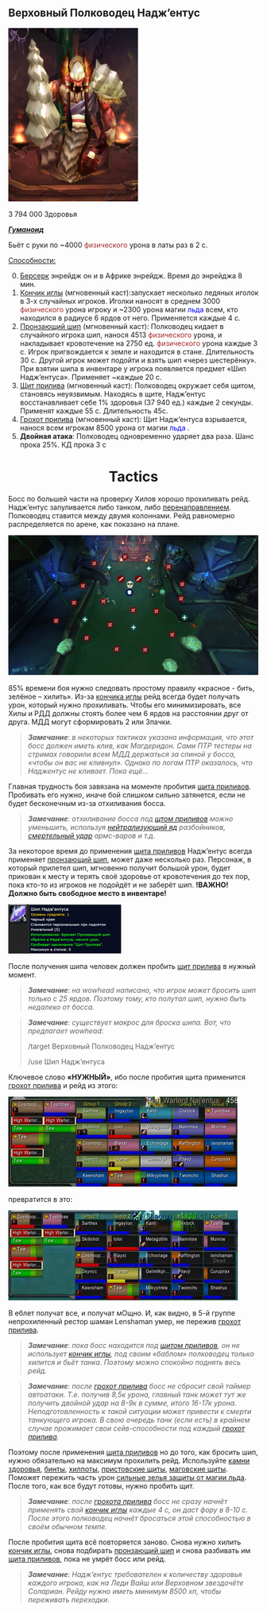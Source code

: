 ## Верховный Полководец Надж’ентус ##

![Najentus](/img/Najentus.png)  

3 794 000 Здоровья

<em><u><b>Гуманоид</b></u></em>

Бьёт с руки по ~4000 <span style = "color:brown"> физического </span> урона в латы раз в 2 с.

<u>Способности:</u>

0. [Берсерк](https://ru.tbc.wowhead.com/spell=26662) энрейдж он и в Африке энрейдж. Время до энрейджа 8 мин.
1. [Кончик иглы](https://ru.tbc.wowhead.com/spell=39835) (мгновенный каст):запускает несколько ледяных иголок в 3-х случайных игроков. Иголки наносят в среднем 3000 <span style = "color:brown"> физического </span> урона игроку и ~2300 урона магии <span style = "color:blue"> льда </span> всем, кто находился в радиусе 6 ярдов от него. Применяется каждые 4 с. 
2. [Пронзающий шип](https://ru.tbc.wowhead.com/spell=39837) (мгновенный каст): Полководец кидает в случайного игрока шип, нанося 4513 <span style = "color:brown"> физического </span> урона, и накладывает кровотечение на 2750 ед. <span style = "color:brown"> физического </span> урона каждые 3 с. Игрок пригвождается к земле и находится в стане. Длительность 30 с. Другой игрок может подойти и взять шип «через шестерёнку». При взятии шипа в инвентаре у игрока появляется предмет «Шип Надж’ентуса». Применяет ~каждые 20 с. 
3. [Щит прилива](https://ru.tbc.wowhead.com/spell=39872) (мгновенный каст): Полководец окружает себя щитом, становясь неуязвимым. Находясь в щите, Надж’ентус восстанавливает себе 1% здоровья (37 940 ед.) каждые 2 секунды. Применят каждые 55 с. Длительность 45с.
4. [Грохот прилива](https://ru.tbc.wowhead.com/spell=39878) (мгновенный каст): Щит Надж’ентуса взрывается, нанося всем игрокам 8500 урона от магии <span style = "color:blue"> льда </span>. 
5. **Двойная атака**: Полководец одновременно ударяет два раза. Шанс прока 25%. КД прока 3 с

<h1 align = "center"> Tactics  </h1>

Босс по большей части на проверку Хилов хорошо прохиливать рейд. Надж’ентус запуливается либо танком, либо [перенаправлением](https://ru.tbc.wowhead.com/spell=34477). Полководец ставится между двумя колоннами. Рейд равномерно распределяется по арене, как показано на плане.

![Najentus_plan](/img/Najentus_plan.png)

85% времени боя нужно следовать простому правилу «красное - бить, зелёное – хилить». Из-за [кончика иглы](https://ru.tbc.wowhead.com/spell=39835) рейд всегда будет получать урон, который нужно прохиливать. Чтобы его минимизировать, все Хилы и РДД должны стоять более чем 6 ярдов на расстоянии друг от друга. МДД могут сформировать 2 или 3пачки.

> ***Замечание***: *в некоторых тактиках указана информация, что этот босс должен иметь клив, как Магдеридон. Сами ПТР тестеры на стримах говорили всем МДД держаться за спиной у босса, «чтобы он вас не кливнул». Однако по логам ПТР оказалось, что Наджентус не кливает. Пока ещё…*

Главная трудность боя завязана на моменте пробития [щита приливов](https://ru.tbc.wowhead.com/spell=39872). Пробивать его нужно, иначе бой слишком сильно затянется, если не будет бесконечным из-за отхиливания босса.

> ***Замечание***: *отхиливание босса под [щтом приливов](https://ru.tbc.wowhead.com/spell=39872) можно уменьшить, используя [нейтрализующий яд](https://ru.tbc.wowhead.com/spell=27188) разбойников, [смертельный удар](https://ru.tbc.wowhead.com/spell=30330) армс-варов и т.д.*

За некоторое время до применения [щита приливов](https://ru.tbc.wowhead.com/spell=39872) Надж’ентус всегда применяет [пронзающий шип](https://ru.tbc.wowhead.com/spell=39837), может даже несколько раз. Персонаж, в который прилетел шип, мгновенно получит большой урон, будет прикован к месту и терять своё здоровье от кровотечения до тех пор, пока кто-то из игроков не подойдёт и не заберёт шип. **!ВАЖНО! Должно быть свободное место в инвентаре!**

![Najentus_ship](/img/Najentus_ship.png)

После получения шипа человек должен пробить [щит прилива](https://ru.tbc.wowhead.com/spell=39872) в нужный момент.

> ***Замечание***: *на wowhead написано, что игрок может бросить шип только с 25 ярдов. Поэтому тому, кто полутал шип, нужно быть недалеко от босса.*


> ***Замечание***: *существует макрос для броска шипа. Вот, что предлагает wowhead*:
> 
>/target Верховный Полководец Надж’ентус
>
>/use Шип Надж’ентуса

Ключевое слово **«НУЖНЫЙ»**, ибо после пробития щита применится [грохот прилива](https://ru.tbc.wowhead.com/spell=39878) и рейд из этого:

![ll_raid.](/img/Najentus_full_raid.png)

превратится в это:

![ntus_raid_bes_hp.png](/img/Najentus_raid_bes_hp.png)

В еблет получат все, и получат мОщно. И, как видно, в 5-й группе непрохиленный рестор шаман Lenshaman умер, не пережив [грохот прилива](https://ru.tbc.wowhead.com/spell=39878).

> ***Замечание***: *пока босс находится под [щитом приливов](https://ru.tbc.wowhead.com/spell=39872), он не использует [кончик иглы](https://ru.tbc.wowhead.com/spell=39835), под своим «баблом» полководец только хилится и бьёт танка. Поэтому можно спокойно поднять весь рейд.*

>***Замечание***: *после [грохот прилива](https://ru.tbc.wowhead.com/spell=39878) босс не сбросит свой таймер автоатаки. Т.е. получив 8,5к урона, главный танк может тут же получить двойной удар на 8-9к в сумме, итого 16-17к урона. Неподготовленность к такой ситуации может привести к смерти танкующего игрока. В свою очередь танк (если есть) в крайнем случае прожимает свои сейв-способности под каждый [грохот прилива](https://ru.tbc.wowhead.com/spell=39878).*

Поэтому после применения [щита приливов](https://ru.tbc.wowhead.com/spell=39872) но до того, как бросить шип, нужно обязательно на максимум прохилить рейд. Используйте   [камни здоровья](https://ru.tbc.wowhead.com/item=22105), [бинты](https://ru.tbc.wowhead.com/item=21991), [хилпоты](https://ru.tbc.wowhead.com/item=22829), [пристовские щиты](https://ru.tbc.wowhead.com/spell=25218), [маговские щиты](https://ru.tbc.wowhead.com/spell=33405). Поможет пережить часть урон [сильные зелья защиты от магии льда](https://ru.tbc.wowhead.com/item=22842). После того, как все будут готовы, нужно пробить щит. 

> ***Замечание***: *после [грохота прилива](https://ru.tbc.wowhead.com/spell=39878) босс не сразу начнёт применять свой [кончик иглы](https://ru.tbc.wowhead.com/spell=39835) каждые 4 с, он даст фору в 8-10 с. После этого полководец начнёт бросаться этой способностью в своём обычном темпе.*

После пробития щита всё повторяется заново. Снова нужно хилить [кончик иглы](https://ru.tbc.wowhead.com/spell=39835), снова подбирать [пронзающий шип](https://ru.tbc.wowhead.com/spell=39837) и снова разбивать им [щита приливов](https://ru.tbc.wowhead.com/spell=39872), пока не умрёт босс или рейд. 

>***Замечание***: *Надж’ентус требователен к количеству здоровья каждого игрока, как на Леди Вайш или Верховном звездочёте Солариан. Рейду нужно иметь минимум 8500 хп, чтобы переживать переходки.*

